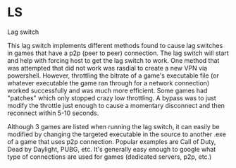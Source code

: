 # LS
 Lag switch
 
 This lag switch implements different methods found to cause lag switches in games that have a p2p (peer to peer) connection. The lag switch will start and help with forcing host to get the lag switch to work. One method that was attempted that did not work was rasdial to create a new VPN via powershell. However, throttling the bitrate of a game's executable file (or whatever executable the game ran through for a network connection) worked successfully and was much more efficient. Some games had "patches" which only stopped crazy low throttling. A bypass was to just modify the throttle just enough to cause a momentary disconnect and then reconnect within 5-10 seconds.
 
 Although 3 games are listed when running the lag switch, it can easily be modified by changing the targeted executable in the source to another .exe of a game that uses p2p connection. Popular examples are Call of Duty, Dead by Daylight, PUBG, etc. It's generally easy enough to google what type of connections are used for games (dedicated servers, p2p, etc.)
